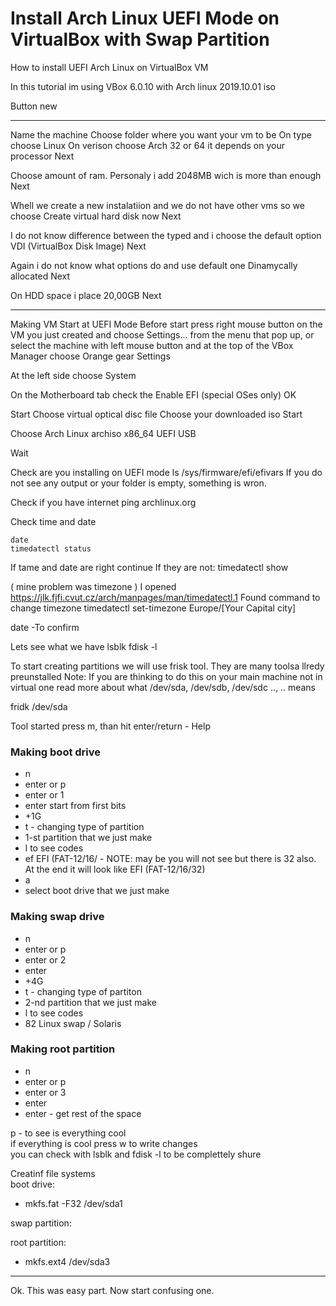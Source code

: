 # Install Arch Linux UEFI Mode on VirtualBox with Swap Partition
How to install UEFI Arch Linux on VirtualBox VM









In this tutorial im using VBox 6.0.10 with Arch linux 2019.10.01 iso

Button new

---
Name the machine
Choose folder where you want your vm to be
On type choose Linux
On verison choose Arch 32 or 64 it depends on your processor
Next

Choose amount of ram. Personaly i add 2048MB wich is more than enough
Next

Whell we create a new instalatiion and we do not have other vms so we choose
Create virtual hard disk now
Next

I do not know difference between the typed and i choose the default option
VDI (VirtualBox Disk Image)
Next

Again i do not know what options do and use default one
Dinamycally allocated
Next

On HDD space i place 20,00GB
Next

---

Making VM Start at UEFI Mode
Before start press right mouse button on the VM you just created and choose Settings... from the menu that pop up, or select the machine with left mouse button and at the top of the VBox Manager choose Orange gear Settings

At the left side choose System

On the Motherboard tab check the Enable EFI (special OSes only)
OK

Start
Choose virtual optical disc file
Choose your downloaded iso
Start


Choose Arch Linux archiso x86_64 UEFI USB

Wait

Check are you installing on UEFI mode
ls /sys/firmware/efi/efivars
If you do not see any output or your folder is empty, something is wron.

Check if you have internet
ping archlinux.org

Check time and date
```
date
timedatectl status
```

If tame and date are right continue
If they are not:
timedatectl show

( mine problem was timezone )
I opened https://jlk.fjfi.cvut.cz/arch/manpages/man/timedatectl.1
Found command to change timezone
timedatectl set-timezone Europe/[Your Capital city]

date    -To confirm



Lets see what we have
lsblk
fdisk -l


To start creating partitions we will use frisk tool. They are many toolsa llredy preunstalled
Note: If you are thinking to do this on your main machine not in virtual one read more about what /dev/sda, /dev/sdb, /dev/sdc .., .. means

fridk /dev/sda

Tool started
press m, than hit enter/return     - Help



### Making boot drive
* n
* enter or p
* enter or 1
* enter start from first bits
* +1G
* t - changing type of partition
* 1-st partition that we just make
* l to see codes
* ef EFI (FAT-12/16/  - NOTE: may be you will not see but there is 32 also. At the end it will look like EFI (FAT-12/16/32)
* a
* select boot drive that we just make




### Making swap drive
* n
* enter or p
* enter or 2
* enter
* +4G
* t - changing type of partiton
* 2-nd partition that we just make
* l to see codes
* 82 Linux swap / Solaris







### Making root partition
* n
* enter or p
* enter or 3
* enter
* enter - get rest of the space




p - to see is everything cool  
if everything is cool press w to write changes  
you can check with lsblk and fdisk -l to be complettely shure  






Creatinf file systems  
boot drive:
* mkfs.fat -F32 /dev/sda1


swap partition:


root partition:  
* mkfs.ext4 /dev/sda3

---

Ok. This was easy part. Now start confusing one.



















